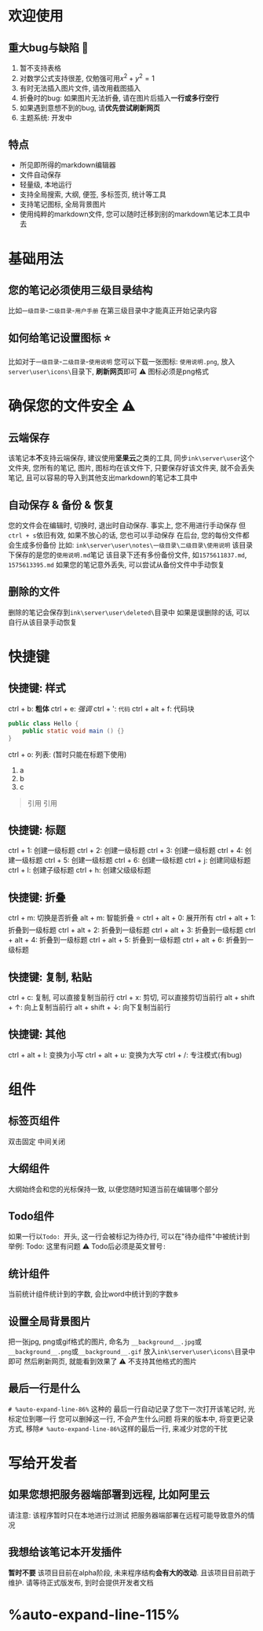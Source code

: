 # 欢迎使用
## 重大bug与缺陷 🚨
1. 暂不支持表格
2. 对数学公式支持很差, 仅勉强可用$x^2 + y^2 = 1$
3. 有时无法插入图片文件, 请改用截图插入
4. 折叠时的bug: 如果图片无法折叠, 请在图片后插入**一行或多行空行**
5. 如果遇到意想不到的bug, 请**优先尝试刷新网页**
6. 主题系统: 开发中
## 特点
* 所见即所得的markdown编辑器
* 文件自动保存
* 轻量级, 本地运行
* 支持全局搜索, 大纲, 便签, 多标签页, 统计等工具
* 支持笔记图标, 全局背景图片
* 使用纯粹的markdown文件, 您可以随时迁移到别的markdown笔记本工具中去

# 基础用法
## 您的笔记必须使用三级目录结构
比如`一级目录`-`二级目录`-`用户手册`
在第三级目录中才能真正开始记录内容
## 如何给笔记设置图标 ⭐
比如对于`一级目录`-`二级目录`-`使用说明`
您可以下载一张图标: `使用说明.png`, 放入`server\user\icons\`目录下, **刷新网页**即可
⚠️ 图标必须是png格式
# 确保您的文件安全 ⚠️
## 云端保存
该笔记本**不**支持云端保存, 建议使用**坚果云**之类的工具, 同步`ink\server\user`这个文件夹, 您所有的笔记, 图片, 图标均在该文件下, 只要保存好该文件夹, 就不会丢失笔记, 且可以容易的导入到其他支出markdown的笔记本工具中
## 自动保存 & 备份 & 恢复
您的文件会在编辑时, 切换时, 退出时自动保存. 事实上, 您不用进行手动保存
但`ctrl + s`依旧有效, 如果不放心的话, 您也可以手动保存
在后台, 您的每份文件都会生成多份备份
比如:
`ink\server\user\notes\一级目录\二级目录\使用说明`
该目录下保存的是您的`使用说明.md`笔记
该目录下还有多份备份文件, 如`1575611837.md`, `1575613395.md`
如果您的笔记意外丢失, 可以尝试从备份文件中手动恢复
## 删除的文件
删除的笔记会保存到`ink\server\user\deleted\`目录中
如果是误删除的话, 可以自行从该目录手动恢复

# 快捷键
## 快捷键: 样式
ctrl + b:  **粗体**
ctrl + e: *强调*
ctrl + ': `代码`
ctrl + alt + f: 代码块
```java
public class Hello {
	public static void main () {}
}
```
ctrl + o: 列表:  (暂时只能在标题下使用)
1. a
2. b
3. c
> 引用
引用

## 快捷键: 标题
ctrl + 1: 创建一级标题
ctrl + 2: 创建一级标题
ctrl + 3: 创建一级标题
ctrl + 4: 创建一级标题
ctrl + 5: 创建一级标题
ctrl + 6: 创建一级标题
ctrl + j: 创建同级标题
ctrl + l: 创建子级标题
ctrl + h: 创建父级级标题

## 快捷键: 折叠
ctrl + m: 切换是否折叠
alt + m: 智能折叠 ⭐
ctrl + alt + 0: 展开所有
ctrl + alt + 1: 折叠到一级标题
ctrl + alt + 2: 折叠到一级标题
ctrl + alt + 3: 折叠到一级标题
ctrl + alt + 4: 折叠到一级标题
ctrl + alt + 5: 折叠到一级标题
ctrl + alt + 6: 折叠到一级标题

## 快捷键: 复制, 粘贴
ctrl + c: 复制, 可以直接复制当前行
ctrl + x: 剪切, 可以直接剪切当前行
alt + shift + ↑: 向上复制当前行
alt + shift + ↓: 向下复制当前行
## 快捷键: 其他
ctrl + alt + l: 变换为小写
ctrl + alt + u: 变换为大写
ctrl + /: 专注模式(有bug)

# 组件
## 标签页组件
双击固定
中间关闭
## 大纲组件
大纲始终会和您的光标保持一致, 以便您随时知道当前在编辑哪个部分
## Todo组件
如果一行以`Todo: `开头, 这一行会被标记为待办行, 可以在"待办组件"中被统计到
举例:
Todo: 这里有问题
⚠️ Todo后必须是英文冒号`:`
## 统计组件
当前统计组件统计到的字数, 会比word中统计到的字数`多`
## 设置全局背景图片
把一张jpg, png或gif格式的图片, 命名为
`__background__.jpg`或`__background__.png`或`__background__.gif`
放入`ink\server\user\icons\`目录中即可
然后刷新网页, 就能看到效果了
⚠️ 不支持其他格式的图片
## 最后一行是什么
`# %auto-expand-line-86%`
这种的
最后一行自动记录了您下一次打开该笔记时, 光标定位到哪一行
您可以删掉这一行, 不会产生什么问题
将来的版本中, 将变更记录方式, 移除`# %auto-expand-line-86%`这样的最后一行, 来减少对您的干扰
# 写给开发者
## 如果您想把服务器端部署到远程, 比如阿里云
请注意: 该程序暂时只在本地进行过测试
把服务器端部署在远程可能导致意外的情况
## 我想给该笔记本开发插件
**暂时不要**
该项目目前在alpha阶段, 未来程序结构**会有大的改动**. 且该项目目前疏于维护.
请等待正式版发布, 到时会提供开发者文档
# %auto-expand-line-115%